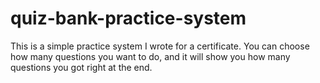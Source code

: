 # quiz-bank-practice-system
This is a simple practice system I wrote for a certificate. You can choose how many questions you want to do, and it will show you how many questions you got right at the end.
